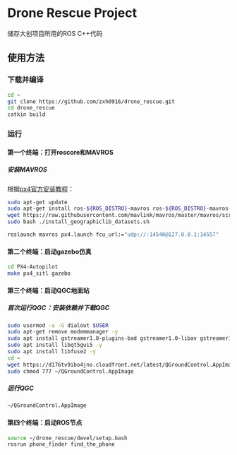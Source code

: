# Drone Rescue Project
储存大创项目所用的ROS C++代码

## 使用方法
### 下载并编译
```bash
cd ~
git clone https://github.com/zxh0916/drone_rescue.git
cd drone_rescue
catkin build
```
### 运行
#### 第一个终端：打开roscore和MAVROS
##### 安装MAVROS
根据[px4官方安装教程](https://docs.px4.io/main/en/ros/mavros_installation.html)：
```bash
sudo apt-get update
sudo apt-get install ros-${ROS_DISTRO}-mavros ros-${ROS_DISTRO}-mavros-extras ros-${ROS_DISTRO}-mavros-msgs
wget https://raw.githubusercontent.com/mavlink/mavros/master/mavros/scripts/install_geographiclib_datasets.sh
sudo bash ./install_geographiclib_datasets.sh
```

```bash
roslaunch mavros px4.launch fcu_url:="udp://:14540@127.0.0.1:14557"
```
#### 第二个终端：启动gazebo仿真
```bash
cd PX4-Autopilot
make px4_sitl gazebo
```
#### 第三个终端：启动QGC地面站

##### 首次运行QGC：安装依赖并下载QGC
```bash
sudo usermod -a -G dialout $USER
sudo apt-get remove modemmanager -y
sudo apt install gstreamer1.0-plugins-bad gstreamer1.0-libav gstreamer1.0-gl -y
sudo apt install libqt5gui5 -y
sudo apt install libfuse2 -y
cd ~
wget https://d176tv9ibo4jno.cloudfront.net/latest/QGroundControl.AppImage
sudo chmod 777 ~/QGroundControl.AppImage
```
##### 运行QGC
```bash
~/QGroundControl.AppImage
```

#### 第四个终端：启动ROS节点
```bash
source ~/drone_rescue/devel/setup.bash
rosrun phone_finder find_the_phone
```

